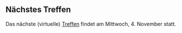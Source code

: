 ## Nächstes Treffen
Das nächste (virtuelle) [Treffen](/Treffen/Termine/11_2020/) findet am Mittwoch, 4. November statt.